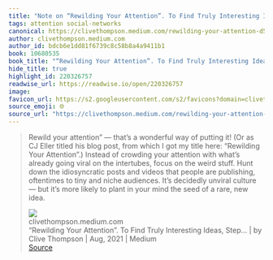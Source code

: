 ```yaml
---
title: "Note on “Rewilding Your Attention”. To Find Truly Interesting Ideas, Step… | by Clive Thompson | Aug, 2021 | Medium via clivethompson.medium.com"
tags: attention social-networks
canonical: https://clivethompson.medium.com/rewilding-your-attention-d518ede18855
author: clivethompson.medium.com
author_id: bdcb6e1dd81f6739c8c58b8a4a9411b1
book: 10680535
book_title: "“Rewilding Your Attention”. To Find Truly Interesting Ideas, Step… | by Clive Thompson | Aug, 2021 | Medium"
hide_title: true
highlight_id: 220326757
readwise_url: https://readwise.io/open/220326757
image: 
favicon_url: https://s2.googleusercontent.com/s2/favicons?domain=clivethompson.medium.com
source_emoji: 🌐
source_url: "https://clivethompson.medium.com/rewilding-your-attention-d518ede18855#:~:text=Rewild%20your%20attention%E2%80%9D,rare%2C%20new%20idea."
---
```


> Rewild your attention” — that’s a wonderful way of putting it! (Or as CJ Eller titled his blog post, from which I got my title here: “Rewilding Your Attention”.)
> Instead of crowding your attention with what’s already going viral on the intertubes, focus on the weird stuff. Hunt down the idiosyncratic posts and videos that people are publishing, oftentimes to tiny and niche audiences. It’s decidedly unviral culture — but it’s more likely to plant in your mind the seed of a rare, new idea.
> <div class="quoteback-footer"><div class="quoteback-avatar"><img class="mini-favicon" src="https://s2.googleusercontent.com/s2/favicons?domain=clivethompson.medium.com"></div><div class="quoteback-metadata"><div class="metadata-inner"><span style="display:none">FROM:</span><div aria-label="clivethompson.medium.com" class="quoteback-author"> clivethompson.medium.com</div><div aria-label="“Rewilding Your Attention”. To Find Truly Interesting Ideas, Step… | by Clive Thompson | Aug, 2021 | Medium" class="quoteback-title"> “Rewilding Your Attention”. To Find Truly Interesting Ideas, Step… | by Clive Thompson | Aug, 2021 | Medium</div></div></div><div class="quoteback-backlink"><a target="_blank" aria-label="go to the full text of this quotation" rel="noopener" href="https://clivethompson.medium.com/rewilding-your-attention-d518ede18855#:~:text=Rewild%20your%20attention%E2%80%9D,rare%2C%20new%20idea." class="quoteback-arrow"> Source</a></div></div>